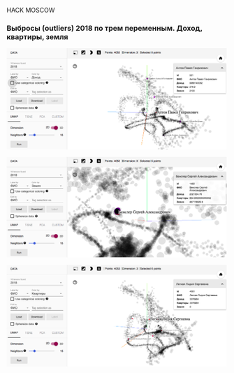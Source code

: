 HACK MOSCOW


### Выбросы (outliers) 2018 по трем переменным. Доход, квартиры, земля

![](doc/umap1.png)

![](doc/umap2.png)

![](doc/umap3.png)
